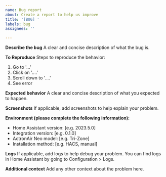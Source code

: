 ```yaml
---
name: Bug report
about: Create a report to help us improve
title: '[BUG] '
labels: bug
assignees: ''

---
```


**Describe the bug**
A clear and concise description of what the bug is.

**To Reproduce**
Steps to reproduce the behavior:
1. Go to '...'
2. Click on '....'
3. Scroll down to '....'
4. See error

**Expected behavior**
A clear and concise description of what you expected to happen.

**Screenshots**
If applicable, add screenshots to help explain your problem.

**Environment (please complete the following information):**
- Home Assistant version: [e.g. 2023.5.0]
- Integration version: [e.g. 0.1.0]
- ActronAir Neo model: [e.g. Tri-Zone]
- Installation method: [e.g. HACS, manual]

**Logs**
If applicable, add logs to help debug your problem. You can find logs in Home Assistant by going to Configuration > Logs.

**Additional context**
Add any other context about the problem here.
